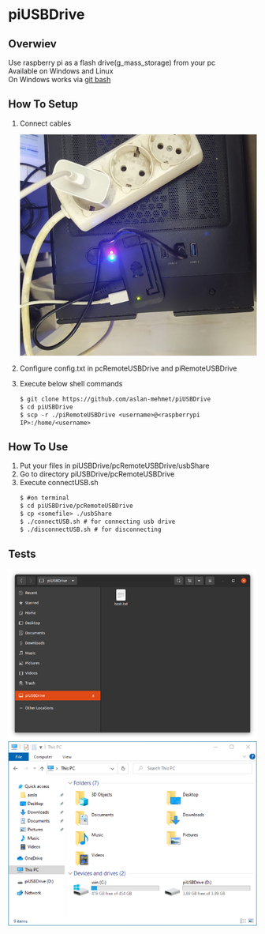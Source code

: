 # piUSBDrive

## Overwiev

Use raspberry pi as a flash drive(g_mass_storage) from your pc  
Available on Windows and Linux  
On Windows works via [git bash](https://git-scm.com/downloads)

## How To Setup
1. Connect cables  

    ![Alt text](doc/connections.png?raw=true "")  
2. Configure config.txt in pcRemoteUSBDrive and piRemoteUSBDrive  
3. Execute below shell commands  
    ```console
    $ git clone https://github.com/aslan-mehmet/piUSBDrive
    $ cd piUSBDrive
    $ scp -r ./piRemoteUSBDrive <username>@<raspberrypi IP>:/home/<username>
    ```

## How To Use
1. Put your files in piUSBDrive/pcRemoteUSBDrive/usbShare  
2. Go to directory piUSBDrive/pcRemoteUSBDrive  
3. Execute connectUSB.sh  
    ```console
    $ #on terminal
    $ cd piUSBDrive/pcRemoteUSBDrive
    $ cp <somefile> ./usbShare
    $ ./connectUSB.sh # for connecting usb drive
    $ ./disconnectUSB.sh # for disconnecting
    ```

## Tests
![Alt text](doc/testUbuntu.png?raw=true "")  
![Alt text](doc/testWin.PNG?raw=true "")  

